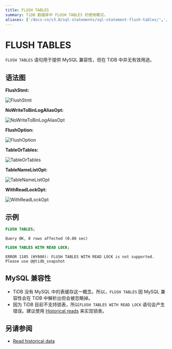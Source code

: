 ```yaml
---
title: FLUSH TABLES
summary: TiDB 数据库中 FLUSH TABLES 的使用概况。
aliases: ['/docs-cn/v3.0/sql-statements/sql-statement-flush-tables/','/docs-cn/v3.0/reference/sql/statements/flush-tables/']
---
```


# FLUSH TABLES

`FLUSH TABLES` 语句用于提供 MySQL 兼容性，但在 TiDB 中并无有效用途。

## 语法图

**FlushStmt:**

![FlushStmt](https://download.pingcap.com/images/docs-cn/sqlgram/FlushStmt.png)

**NoWriteToBinLogAliasOpt:**

![NoWriteToBinLogAliasOpt](https://download.pingcap.com/images/docs-cn/sqlgram/NoWriteToBinLogAliasOpt.png)

**FlushOption:**

![FlushOption](https://download.pingcap.com/images/docs-cn/sqlgram/FlushOption.png)

**TableOrTables:**

![TableOrTables](https://download.pingcap.com/images/docs-cn/sqlgram/TableOrTables.png)

**TableNameListOpt:**

![TableNameListOpt](https://download.pingcap.com/images/docs-cn/sqlgram/TableNameListOpt.png)

**WithReadLockOpt:**

![WithReadLockOpt](https://download.pingcap.com/images/docs-cn/sqlgram/WithReadLockOpt.png)

## 示例


```sql
FLUSH TABLES;
```

```
Query OK, 0 rows affected (0.00 sec)
```


```sql
FLUSH TABLES WITH READ LOCK;
```

```
ERROR 1105 (HY000): FLUSH TABLES WITH READ LOCK is not supported.  Please use @@tidb_snapshot
```

## MySQL 兼容性

* TiDB 没有 MySQL 中的表缓存这一概念。所以，`FLUSH TABLES` 因 MySQL 兼容性会在 TiDB 中解析出但会被忽略掉。
* 因为 TiDB 目前不支持锁表，所以`FLUSH TABLES WITH READ LOCK` 语句会产生错误。建议使用 [Historical reads](/read-historical-data.md) 来实现锁表。

## 另请参阅

* [Read historical data](/read-historical-data.md)
